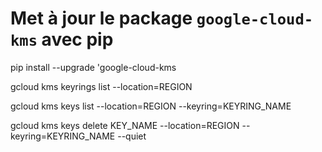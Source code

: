 # Met à jour le package `google-cloud-kms` avec pip

pip install --upgrade 'google-cloud-kms


gcloud kms keyrings list --location=REGION


gcloud kms keys list --location=REGION --keyring=KEYRING_NAME


gcloud kms keys delete KEY_NAME --location=REGION --keyring=KEYRING_NAME --quiet

